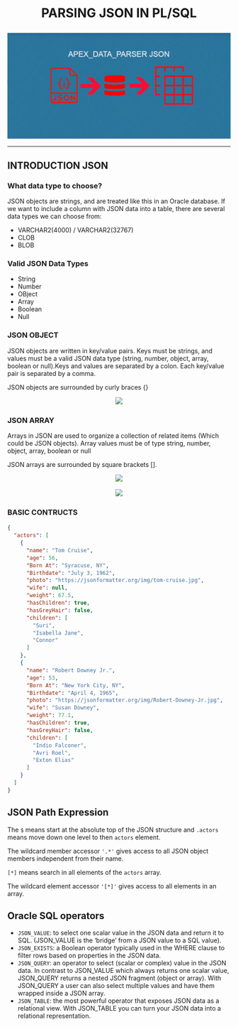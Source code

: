 # <p align="center">PARSING JSON IN PL/SQL</p>

<p align="center"><img src="https://raw.githubusercontent.com/ashishtheapexian/ontoor_images/master/apex_data_parser_json/APEX_DATA_PARSOR_JSON.png"/></p>

---

## INTRODUCTION JSON 

### What data type to choose?

JSON objects are strings, and are treated like this in an Oracle database. If we want to include a column with JSON data into a table, there are several data types we can choose from:

- VARCHAR2(4000) / VARCHAR2(32767)
- CLOB
- BLOB

### Valid JSON Data Types
- String
- Number
- OBject
- Array
- Boolean
- Null

### JSON OBJECT 

JSON objects are written in key/value pairs. Keys must be strings, and values must be a valid JSON data type (string, number, object, array, boolean or null).Keys and values are separated by a colon. Each key/value pair is separated by a comma.

JSON objects are surrounded by curly braces {}

<p align="center"><img src="https://cdn.crunchify.com/wp-content/uploads/2012/10/json-object.gif"/></p>

### JSON ARRAY

Arrays in JSON are used to organize a collection of related items (Which could be JSON objects). Array values must be of type string, number, object, array, boolean or null

JSON arrays are surrounded by square brackets [].

<p align="center"><img src="https://cdn.crunchify.com/wp-content/uploads/2012/10/json-array.gif"/></p>

<p align="center"><img src="https://cdn.crunchify.com/wp-content/uploads/2012/10/json-value.gif"/></p>

### BASIC CONTRUCTS

``` JSON
{
  "actors": [
    {
      "name": "Tom Cruise",
      "age": 56,
      "Born At": "Syracuse, NY",
      "Birthdate": "July 3, 1962",
      "photo": "https://jsonformatter.org/img/tom-cruise.jpg",
      "wife": null,
      "weight": 67.5,
      "hasChildren": true,
      "hasGreyHair": false,
      "children": [
        "Suri",
        "Isabella Jane",
        "Connor"
      ]
    },
    {
      "name": "Robert Downey Jr.",
      "age": 53,
      "Born At": "New York City, NY",
      "Birthdate": "April 4, 1965",
      "photo": "https://jsonformatter.org/img/Robert-Downey-Jr.jpg",
      "wife": "Susan Downey",
      "weight": 77.1,
      "hasChildren": true,
      "hasGreyHair": false,
      "children": [
        "Indio Falconer",
        "Avri Roel",
        "Exton Elias"
      ]
    }
  ]
}
```

## JSON Path Expression

The `$` means start at the absolute top of the JSON structure and `.actors` means move down one level to then `actors` element.

The wildcard member accessor `'.*'` gives access to all JSON object members independent from their name.

`[*]` means search in all elements of the `actors` array.

The wildcard element accessor `'[*]'` gives access to all elements in an array.

## Oracle SQL operators

- `JSON_VALUE`:  to select one scalar value in the JSON data and return it to SQL. (JSON_VALUE is the ‘bridge’ from a JSON value to a SQL value).
- `JSON_EXISTS`: a Boolean operator typically used in the WHERE clause to filter rows based on properties in the JSON data.
- `JSON_QUERY`: an operator to select (scalar or complex) value in the JSON data. In contrast to JSON_VALUE which always returns one scalar value, JSON_QUERY returns a nested JSON fragment (object or array). With JSON_QUERY a user can also select multiple values and have them wrapped inside a JSON array.
- `JSON_TABLE`: the most powerful operator that exposes JSON data as a relational view. With JSON_TABLE you can turn your JSON data into a relational representation. 
